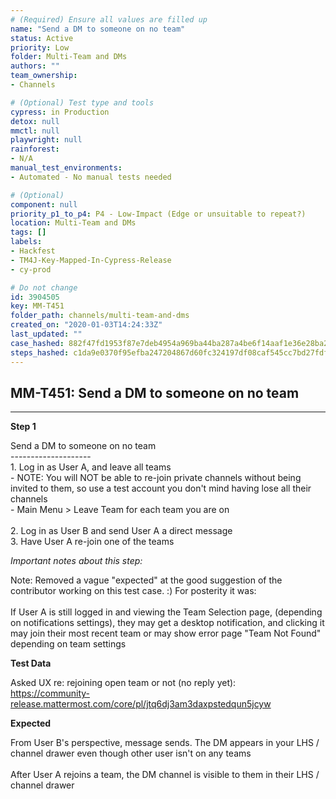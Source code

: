 ```yaml
---
# (Required) Ensure all values are filled up
name: "Send a DM to someone on no team"
status: Active
priority: Low
folder: Multi-Team and DMs
authors: ""
team_ownership: 
- Channels

# (Optional) Test type and tools
cypress: in Production
detox: null
mmctl: null
playwright: null
rainforest: 
- N/A
manual_test_environments: 
- Automated - No manual tests needed

# (Optional)
component: null
priority_p1_to_p4: P4 - Low-Impact (Edge or unsuitable to repeat?)
location: Multi-Team and DMs
tags: []
labels: 
- Hackfest
- TM4J-Key-Mapped-In-Cypress-Release
- cy-prod

# Do not change
id: 3904505
key: MM-T451
folder_path: channels/multi-team-and-dms
created_on: "2020-01-03T14:24:33Z"
last_updated: ""
case_hashed: 882f47fd1953f87e7deb4954a969ba44ba287a4be6f14aaf1e36e28ba2953c26d7a6e9e9e7d27dd50723beb0cbf5af61
steps_hashed: c1da9e0370f95efba247204867d60fc324197df08caf545cc7bd27fdf1edca29b14686d0b25ade537c7e923594eb1a71
---
```


## MM-T451: Send a DM to someone on no team

---

**Step 1**

Send a DM to someone on no team\
\--------------------\
1\. Log in as User A, and leave all teams\
\- NOTE: You will NOT be able to re-join private channels without being invited to them, so use a test account you don't mind having lose all their channels\
\- Main Menu > Leave Team for each team you are on\
\
2\. Log in as User B and send User A a direct message\
3\. Have User A re-join one of the teams

_Important notes about this step:_

Note: Removed a vague "expected" at the good suggestion of the contributor working on this test case. :) For posterity it was:\
\
If User A is still logged in and viewing the Team Selection page, (depending on notifications settings), they may get a desktop notification, and clicking it may join their most recent team or may show error page "Team Not Found" depending on team settings

**Test Data**

Asked UX re: rejoining open team or not (no reply yet):\
<https://community-release.mattermost.com/core/pl/jtq6dj3am3daxpstedqun5jcyw>

**Expected**

From User B's perspective, message sends. The DM appears in your LHS / channel drawer even though other user isn't on any teams\
\
After User A rejoins a team, the DM channel is visible to them in their LHS / channel drawer
